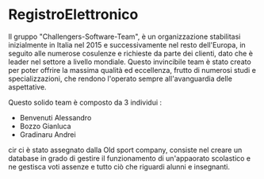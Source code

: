 # RegistroElettronico
Il gruppo "Challengers-Software-Team", è un organizzazione stabilitasi inizialmente in Italia nel 2015 e successivamente nel resto dell'Europa, in seguito alle numerose cosulenze e richieste da parte dei clienti, dato che è leader nel settore a livello mondiale.
Questo invincibile team è stato creato per poter offrire la massima qualità ed eccellenza, frutto di numerosi studi e specializzazioni, che rendono l'operato sempre all'avanguardia delle aspettative.

Questo solido team è composto da 3 individui : 
- Benvenuti Alessandro
- Bozzo Gianluca
- Gradinaru Andrei

cir ci è stato assegnato dalla Old sport company, consiste nel creare un database in grado di gestire il funzionamento di un'appaorato scolastico e ne gestisca voti assenze e tutto ciò che riguardi alunni e insegnanti.
